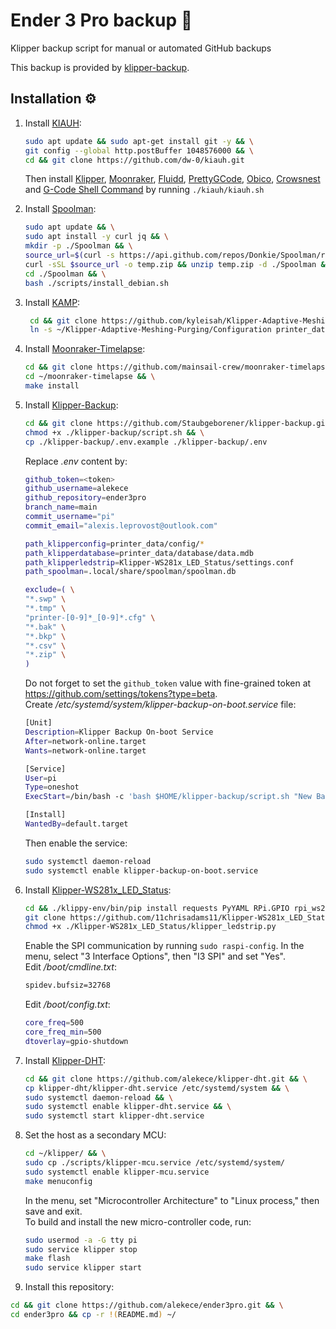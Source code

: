 # Ender 3 Pro backup 💾 
Klipper backup script for manual or automated GitHub backups 

This backup is provided by [klipper-backup](https://github.com/Staubgeborener/klipper-backup).

## Installation ⚙️
1. Install [KIAUH]:
   ```sh
   sudo apt update && sudo apt-get install git -y && \
   git config --global http.postBuffer 1048576000 && \
   cd && git clone https://github.com/dw-0/kiauh.git
   ```
   Then install [Klipper], [Moonraker], [Fluidd], [PrettyGCode], [Obico], [Crowsnest] and [G-Code Shell Command] by running `./kiauh/kiauh.sh`

2. Install [Spoolman]:
   ```sh
   sudo apt update && \
   sudo apt install -y curl jq && \
   mkdir -p ./Spoolman && \
   source_url=$(curl -s https://api.github.com/repos/Donkie/Spoolman/releases/latest | jq -r '.assets[] | select(.name == "spoolman.zip").browser_download_url') && \
   curl -sSL $source_url -o temp.zip && unzip temp.zip -d ./Spoolman && rm temp.zip && \
   cd ./Spoolman && \
   bash ./scripts/install_debian.sh
   ```

3. Install [KAMP]:
   ```sh
    cd && git clone https://github.com/kyleisah/Klipper-Adaptive-Meshing-Purging.git && \
    ln -s ~/Klipper-Adaptive-Meshing-Purging/Configuration printer_data/config/KAMP
   ```

4. Install [Moonraker-Timelapse]:
   ```sh
   cd && git clone https://github.com/mainsail-crew/moonraker-timelapse.git && \
   cd ~/moonraker-timelapse && \
   make install
   ```
   
5. Install [Klipper-Backup]:
   ```sh
   cd && git clone https://github.com/Staubgeborener/klipper-backup.git && \
   chmod +x ./klipper-backup/script.sh && \
   cp ./klipper-backup/.env.example ./klipper-backup/.env
   ```
   Replace *.env* content by:
   ```sh
   github_token=<token>
   github_username=alekece
   github_repository=ender3pro
   branch_name=main
   commit_username="pi"
   commit_email="alexis.leprovost@outlook.com"
   
   path_klipperconfig=printer_data/config/*
   path_klipperdatabase=printer_data/database/data.mdb
   path_klipperledstrip=Klipper-WS281x_LED_Status/settings.conf
   path_spoolman=.local/share/spoolman/spoolman.db
   
   exclude=( \
   "*.swp" \
   "*.tmp" \
   "printer-[0-9]*_[0-9]*.cfg" \
   "*.bak" \
   "*.bkp" \
   "*.csv" \
   "*.zip" \
   )
   ```
   Do not forget to set the `github_token` value with fine-grained token at https://github.com/settings/tokens?type=beta.  
   Create */etc/systemd/system/klipper-backup-on-boot.service* file:
   ```sh
   [Unit]
   Description=Klipper Backup On-boot Service
   After=network-online.target
   Wants=network-online.target
   
   [Service]
   User=pi
   Type=oneshot
   ExecStart=/bin/bash -c 'bash $HOME/klipper-backup/script.sh "New Backup on boot $(date +%%D)"'
   
   [Install]
   WantedBy=default.target
   ```
   Then enable the service:
   ```sh
   sudo systemctl daemon-reload
   sudo systemctl enable klipper-backup-on-boot.service
   ```
   
7. Install [Klipper-WS281x_LED_Status]:
   ```sh
   cd && ./klippy-env/bin/pip install requests PyYAML RPi.GPIO rpi_ws281x adafruit-circuitpython-neopixel && \
   git clone https://github.com/11chrisadams11/Klipper-WS281x_LED_Status.git && \
   chmod +x ./Klipper-WS281x_LED_Status/klipper_ledstrip.py
   ```
   Enable the SPI communication by running `sudo raspi-config`. In the menu, select "3 Interface Options", then "I3 SPI" and set "Yes".  
   Edit */boot/cmdline.txt*:
   ```sh
   spidev.bufsiz=32768
   ```
      Edit */boot/config.txt*:
   ```sh
   core_freq=500
   core_freq_min=500
   dtoverlay=gpio-shutdown
   ```
   
8. Install [Klipper-DHT]:
   ```sh
   cd && git clone https://github.com/alekece/klipper-dht.git && \
   cp klipper-dht/klipper-dht.service /etc/systemd/system && \
   sudo systemctl daemon-reload && \
   sudo systemctl enable klipper-dht.service && \
   sudo systemctl start klipper-dht.service
   ```

9. Set the host as a secondary MCU:
   ```sh
   cd ~/klipper/ && \
   sudo cp ./scripts/klipper-mcu.service /etc/systemd/system/
   sudo systemctl enable klipper-mcu.service
   make menuconfig
   ```
   In the menu, set "Microcontroller Architecture" to "Linux process," then save and exit.  
   To build and install the new micro-controller code, run:
   ```sh
   sudo usermod -a -G tty pi
   sudo service klipper stop
   make flash
   sudo service klipper start
   ```
   
10. Install this repository:
   ```sh
   cd && git clone https://github.com/alekece/ender3pro.git && \
   cd ender3pro && cp -r !(README.md) ~/
   ```

[KIAUH]: https://github.com/dw-0/kiauh
[Klipper]: https://www.klipper3d.org/
[Moonraker]: https://github.com/Arksine/moonraker
[Fluidd]: https://docs.fluidd.xyz/
[PrettyGCode]: https://github.com/Kragrathea/pgcode
[Obico]: https://www.obico.io/klipper.html
[Crowsnest]: https://github.com/mainsail-crew/crowsnest
[G-Code Shell Command]: https://github.com/dw-0/kiauh/blob/master/docs/gcode_shell_command.md
[Spoolman]: https://github.com/Donkie/Spoolman
[KAMP]: https://github.com/kyleisah/Klipper-Adaptive-Meshing-Purging
[Moonraker-Timelapse]: https://github.com/mainsail-crew/moonraker-timelapse
[Klipper-WS281x_LED_Status]: https://github.com/11chrisadams11/Klipper-WS281x_LED_Status
[Klipper-Backup]: https://github.com/Staubgeborener/klipper-backup
[Klipper-DHT]: https://github.com/alekece/klipper-dht
